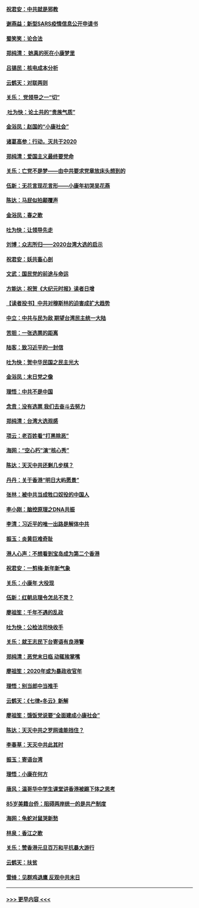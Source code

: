 #### [祝君安：中共就是邪教](../pages/nsc993/n11812431.md?t=01221531) 
#### [谢燕益：新型SARS疫情信息公开申请书](../pages/nsc993/n11808840.md?t=01221531) 
#### [蜀笑笑：论合法](../pages/nsc993/n11808064.md?t=01221531) 
#### [郑纯清： 她真的死在小康梦里](../pages/nsc993/n11806623.md?t=01221531) 
#### [吕锡民：核电成本分析](../pages/nsc993/n11806284.md?t=01221531) 
#### [云鹤天：对联两则](../pages/nsc993/n11805957.md?t=01221531) 
#### [关乐： 党领导之一“切”](../pages/nsc993/n11804505.md?t=01221531) 
#### [ 吐为快：论土共的“贵族气质”](../pages/nsc993/n11804490.md?t=01221531) 
#### [金浴凤：赵国的“小康社会”](../pages/nsc993/n11804452.md?t=01221531) 
#### [诸葛高参：行动，灭共于2020](../pages/nsc993/n11804120.md?t=01221531) 
#### [郑纯清：爱国主义最终要党命](../pages/nsc993/n11802197.md?t=01221531) 
#### [关乐：亡党不是梦——由中共要求党章放床头想到的](../pages/nsc993/n11802156.md?t=01221531) 
#### [伍新：无花言现花言形——小康年初哭吴花燕](../pages/nsc993/n11800044.md?t=01221531) 
#### [陈达：马屁似拍颠覆声](../pages/nsc993/n11800010.md?t=01221531) 
#### [金浴凤：春之歌](../pages/nsc993/n11797687.md?t=01221531) 
#### [吐为快：让领导先走](../pages/nsc993/n11797512.md?t=01221531) 
#### [刘博：众志所归——2020台湾大选的启示](../pages/nsc993/n11796878.md?t=01221531) 
#### [祝君安：妖共畜心剖](../pages/nsc993/n11794273.md?t=01221531) 
#### [文武：国民党的前途与命运](../pages/nsc993/n11794198.md?t=01221531) 
#### [方能达：祝贺《大纪元时报》读者日增](../pages/nsc993/n11793807.md?t=01221531) 
#### [【读者投书】中共对穆斯林的迫害成扩大趋势](../pages/nsc993/n11791371.md?t=01221531) 
#### [中立：中共与民为敌 期望台湾民主统一大陆](../pages/nsc993/n11790392.md?t=01221531) 
#### [苦胆：一张选票的距离](../pages/nsc993/n11788914.md?t=01221531) 
#### [陆客：致习近平的一封信](../pages/nsc993/n11788867.md?t=01221531) 
#### [吐为快：贺中华民国之民主光大](../pages/nsc993/n11788618.md?t=01221531) 
#### [金浴凤：末日党之像](../pages/nsc993/n11787475.md?t=01221531) 
#### [理悟：中共不是中国](../pages/nsc993/n11787463.md?t=01221531) 
#### [念贲：没有选票  我们去奋斗去努力](../pages/nsc993/n11787398.md?t=01221531) 
#### [郑纯清：台湾大选观感](../pages/nsc993/n11786210.md?t=01221531) 
#### [项云：老百姓看“打黑除恶”](../pages/nsc993/n11785398.md?t=01221531) 
#### [海网：“空心朽”演“核心秀”](../pages/nsc993/n11783874.md?t=01221531) 
#### [陈达：天灭中共还剩几步棋？](../pages/nsc993/n11783719.md?t=01221531) 
#### [丹丹：关于香港“明日大屿愿景”](../pages/nsc993/n11783273.md?t=01221531) 
#### [张林：被中共当成牲口奴役的中国人](../pages/nsc993/n11782397.md?t=01221531) 
#### [李小刚：脑控原理之DNA共振](../pages/nsc993/n11780962.md?t=01221531) 
#### [李清：习近平的唯一出路是解体中共](../pages/nsc993/n11780866.md?t=01221531) 
#### [振玉：炎黄巨难奇耻](../pages/nsc993/n11779632.md?t=01221531) 
#### [港人心声：不想看到宝岛成为第二个香港](../pages/nsc993/n11778817.md?t=01221531) 
#### [祝君安：一剪梅‧新年新气象](../pages/nsc993/n11776340.md?t=01221531) 
#### [关乐：小康年 大役现](../pages/nsc993/n11774213.md?t=01221531) 
#### [伍新：红朝总理令怎总不灵？](../pages/nsc993/n11770813.md?t=01221531) 
#### [廖祖笙：千年不遇的乱政](../pages/nsc993/n11770373.md?t=01221531) 
#### [吐为快：公检法司快收手](../pages/nsc993/n11770359.md?t=01221531) 
#### [关乐：就王志民下台寄语有良港警](../pages/nsc993/n11769903.md?t=01221531) 
#### [郑纯清：恶党末日临 动辄挨掌嘴](../pages/nsc993/n11769356.md?t=01221531) 
#### [廖祖笙：2020年或为暴政收官年](../pages/nsc993/n11768216.md?t=01221531) 
#### [理悟：别当郎中当推手](../pages/nsc993/n11768243.md?t=01221531) 
#### [云鹤天：《七律▪冬云》新解](../pages/nsc993/n11768204.md?t=01221531) 
#### [廖祖笙：饿饭党说要“全面建成小康社会”](../pages/nsc993/n11767482.md?t=01221531) 
#### [陈达：天灭中共之罗网谁能挡住？](../pages/nsc993/n11767465.md?t=01221531) 
#### [李春草：天灭中共此其时](../pages/nsc993/n11767452.md?t=01221531) 
#### [振玉：寄语台湾](../pages/nsc993/n11767432.md?t=01221531) 
#### [理悟：小康在何方](../pages/nsc993/n11767394.md?t=01221531) 
#### [唐风：温哥华中学生课堂讲香港被踢下体之思考](../pages/nsc993/n11766848.md?t=01221531) 
#### [85岁美籍台侨：阻碍两岸统一的是共产制度](../pages/nsc993/n11765043.md?t=01221531) 
#### [海网：龟蛇对鼠哭新愁](../pages/nsc993/n11764895.md?t=01221531) 
#### [林泉：香江之歌](../pages/nsc993/n11764415.md?t=01221531) 
#### [关乐：赞香港元旦百万和平抗暴大游行](../pages/nsc993/n11764382.md?t=01221531) 
#### [云鹤天：扶贫](../pages/nsc993/n11764245.md?t=01221531) 
#### [雪绮：见群鸡退鹰  反观中共末日](../pages/nsc993/n11762112.md?t=01221531) 

----
#### [ >>> 更早内容 <<< ](../indexes/nsc993-earlier.md)
